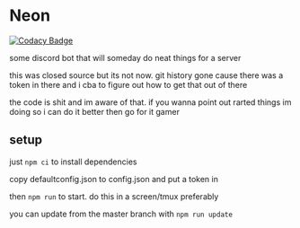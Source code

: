 # Neon

[![Codacy Badge](https://api.codacy.com/project/badge/Grade/332b9a2756944f078202bfe0e6845283)](https://app.codacy.com/gh/moobcraft/neon?utm_source=github.com&utm_medium=referral&utm_content=moobcraft/neon&utm_campaign=Badge_Grade)

some discord bot that will someday do neat things for a server

this was closed source but its not now. git history gone cause there was a token in there and i cba to figure out how to get that out of there

the code is shit and im aware of that. if you wanna point out rarted things im doing so i can do it better then go for it gamer

## setup

just `npm ci`  to install dependencies

copy defaultconfig.json to config.json and put a token in

then `npm run` to start. do this in a screen/tmux preferably

you can update from the master branch with `npm run update`

